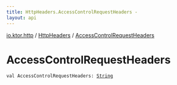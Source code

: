```yaml
---
title: HttpHeaders.AccessControlRequestHeaders - 
layout: api
---
```


<div class='api-docs-breadcrumbs'><a href="../index.html">io.ktor.http</a> / <a href="index.html">HttpHeaders</a> / <a href="./-access-control-request-headers.html">AccessControlRequestHeaders</a></div>

# AccessControlRequestHeaders

<div class="signature"><code><span class="keyword">val </span><span class="identifier">AccessControlRequestHeaders</span><span class="symbol">: </span><a href="https://kotlinlang.org/api/latest/jvm/stdlib/kotlin/-string/index.html"><span class="identifier">String</span></a></code></div>
